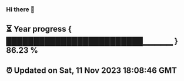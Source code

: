 ### Hi there 👋
⏳ Year progress { █████████████████████████▁▁▁▁▁ } 86.23 %
---
⏰ Updated on Sat, 11 Nov 2023 18:08:46 GMT
---
